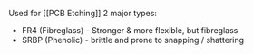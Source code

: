Used for [[PCB Etching]]
2 major types:
- FR4 (Fibreglass) - Stronger & more flexible, but fibreglass
- SRBP (Phenolic) - brittle and prone to snapping / shattering
